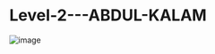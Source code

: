 # Level-2---ABDUL-KALAM

![image](https://github.com/ayush-086/Level-2---ABDUL-KALAM/assets/159880913/5a495c78-ef06-462d-8397-326fb0ac18db)
